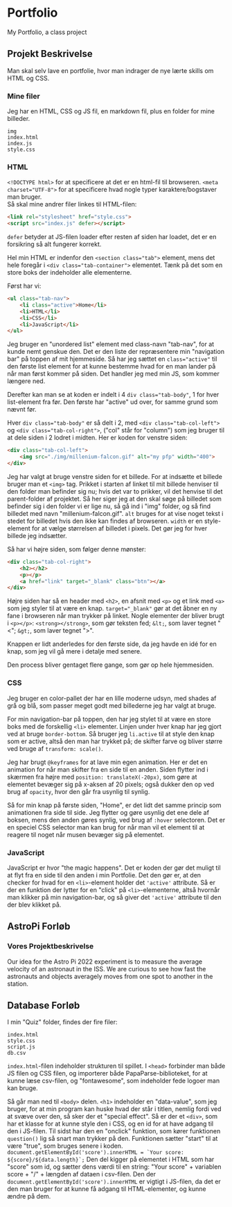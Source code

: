 # Portfolio

My Portfolio, a class project

## Projekt Beskrivelse

Man skal selv lave en portfolie, hvor man indrager de nye lærte skills om HTML
og CSS.

### Mine filer

Jeg har en HTML, CSS og JS fil, en markdown fil, plus en folder for mine billeder.

```text
img
index.html
index.js
style.css
```

### HTML

`<!DOCTYPE html>` for at specificere at det er en html-fil til browseren.
`<meta charset="UTF-8">` for at specificere hvad nogle typer karaktere/bogstaver man bruger.  
Så skal mine andrer filer linkes til HTML-filen:

```html
<link rel="stylesheet" href="style.css">
<script src="index.js" defer></script>
```

`defer` betyder at JS-filen loader efter resten af siden har loadet, det er en forsikring så alt
fungerer korrekt.  

Hel min HTML er indenfor den `<section class="tab">` element, mens det hele foregår i `<div class="tab-container">` elementet. Tænk på det som en store boks der indeholder alle elementerne.

Først har vi:

```html
<ul class="tab-nav">
    <li class="active">Home</li>
    <li>HTML</li>
    <li>CSS</li>
    <li>JavaScript</li>
</ul>
```

Jeg bruger en "unordered list" element med class-navn "tab-nav", for at kunde nemt genskue den. Det er den liste der repræsentere min "navigation bar" på toppen af mit hjemmeside. Så har jeg sættet en `class="active"`
til den første list element for at kunne bestemme hvad for en man lander på når man først kommer på siden. Det handler jeg med min JS, som kommer længere ned.

Derefter kan man se at koden er indelt i 4 `div class="tab-body"`, 1 for hver list-element fra før. Den første har "active" ud over, for samme grund som nævnt før.

Hver `div class="tab-body"` er så delt i 2, med `<div class="tab-col-left">` og `<div class="tab-col-right">`,
("col" står for "column") som jeg bruger til at dele siden i 2 lodret i midten. Her er koden for venstre siden:

```html
<div class="tab-col-left">
    <img src="./img/millenium-falcon.gif" alt="my pfp" width="400">
</div>
```

Jeg har valgt at bruge venstre siden for et billede. For at indsætte et billede bruger man et `<img>` tag.
Prikket i starten af linket til mit billede henviser til den folder man befinder sig nu; hvis det var to
prikker, vil det henvise til det parent-folder af projektet. Så her siger jeg at den skal søge på billedet som
befinder sig i den folder vi er lige nu, så gå ind i "img" folder, og så find billedet med navn
"millenium-falcon.gif". `alt` bruges for at vise noget tekst i stedet for billedet hvis den ikke kan findes af
browseren. `width` er en style-element for at vælge størrelsen af billedet i pixels. Det gør jeg for hver billede jeg indsætter.

Så har vi højre siden, som følger denne mønster:

```html
<div class="tab-col-right">
    <h2></h2>
    <p></p>
    <a href="link" target="_blank" class="btn"></a>
</div>
```

Højre siden har så en header med `<h2>`, en afsnit med `<p>` og et link med `<a>` som jeg styler til at være en
knap. `target="_blank"` gør at det åbner en ny fane i browseren når man trykker på linket.
Nogle elementer der bliver brugt i `<p></p>`:
`<strong></strong>`, som gør teksten fed;
`&lt;`, som laver tegnet "<";
`&gt;`, som laver tegnet ">".

Knappen er lidt anderledes for den første side, da jeg havde en idé for en knap, som jeg vil gå mere i detalje med senere.

Den process bliver gentaget flere gange, som gør op hele hjemmesiden.

### CSS

Jeg bruger en color-pallet der har en lille moderne udsyn, med shades af grå og blå, som passer meget godt med billederne jeg har valgt at bruge.

For min navigation-bar på toppen, den har jeg stylet til at være en store boks med de forskellig `<li>` elementer. Linjen under hver knap har jeg gjort ved at bruge `border-bottom`. Så bruger jeg `li.active` til at style den knap som er active, altså den man har trykket på; de skifter farve og bliver større ved bruge af `transform: scale()`.

Jeg har brugt `@keyframes` for at lave min egen animation. Her er det en animation for når man skifter fra en side til en anden. Siden flytter ind i skærmen fra højre med `position: translateX(-20px)`, som gøre at elementet bevæger sig på x-aksen af 20 pixels; også dukker den op ved brug af `opacity`, hvor den går fra usynlig til synlig.

Så for min knap på første siden, "Home", er det lidt det samme princip som animationen fra side til side. Jeg flytter og gøre usynlig det ene dele af boksen, mens den anden gøres synlig, ved brug af `:hover` selectoren. Det er en speciel CSS selector man kan brug for når man vil et element til at reagere til noget når musen bevæger sig på elementet.

### JavaScript

JavaScript er hvor "the magic happens". Det er koden der gør det muligt til at flyt fra en side til den anden i min Portfolie. Det den gør er, at den checker for hvad for en `<li>`-element holder det `'active'` attribute. Så er der en funktion der lytter for en "click" på `<li>`-elementerne, altså hvornår man klikker på min navigation-bar, og så giver det `'active'` attribute til den der blev klikket på.

## AstroPi Forløb

### Vores Projektbeskrivelse

Our idea for the Astro Pi 2022 experiment is to measure the average velocity of an astronaut in the ISS. We are curious to see how fast the astronauts and objects averagely moves from one spot to another in the station.

## Database Forløb

I min "Quiz" folder, findes der fire filer:

```text
index.html
style.css
script.js
db.csv
```

`index.html`-filen indeholder strukturen til spillet. I `<head>` forbinder man både JS filen og CSS filen, og importerer både PapaParse-biblioteket, for at kunne læse csv-filen, og "fontawesome", som indeholder fede logoer man kan bruge.

Så går man ned til `<body>` delen. `<h1>` indeholder en "data-value", som jeg bruger, for at min program kan huske hvad der står i titlen, nemlig fordi ved at svæve over den, så sker der et "special effect". Så er der et `<div>`, som har et klasse for at kunne style den i CSS, og en id for at have adgang til den i JS-filen. Til sidst har den en "onclick" funktion, som kører funktionen `question()` lig så snart man trykker på den. Funktionen sætter "start" til at være "true", som bruges senere i koden.
```document.getElementById('score').innerHTML = `Your score: ${score}/${data.length}`;```
Den del kigger på elementet i HTML som har "score" som id, og sætter dens værdi til en string: "Your score" + variablen score + "/" + længden af dataen i csv-filen. Den der
```document.getElementById('score').innerHTML``` er vigtigt i JS-filen, da det er den man bruger for at kunne få adgang til HTML-elementer, og kunne ændre på dem.
